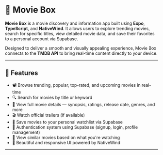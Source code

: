 # 🎥 Movie Box

**Movie Box** is a movie discovery and information app built using **Expo**, **TypeScript**, and **NativeWind**. It allows users to explore trending movies, search for specific titles, view detailed movie data, and save their favorites to a personal account via Supabase.

Designed to deliver a smooth and visually appealing experience, Movie Box connects to the **TMDB API** to bring real-time content directly to your device.

---

## 🚀 Features

- 📽️ Browse trending, popular, top-rated, and upcoming movies in real-time  
- 🔍 Search for movies by title or keyword  
- 📄 View full movie details — synopsis, ratings, release date, genres, and more  
- 🎬 Watch official trailers (if available)  
- 💾 Save movies to your personal watchlist via Supabase
- 👤 Authentication system using Supabase (signup, login, profile management)
- 🔄 View similar movies based on what you're watching
- 🎨 Beautiful and responsive UI powered by NativeWind

---